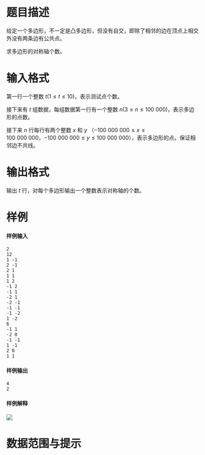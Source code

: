 
# 题目描述

给定一个多边形，不一定是凸多边形，但没有自交，即除了相邻的边在顶点上相交外没有两条边有公共点。

求多边形的对称轴个数。

# 输入格式

第一行一个整数 $t (1 \le t \le 10)$，表示测试点个数。

接下来有 $t$ 组数据，每组数据第一行有一个整数 $n (3 \le n \le 100\ 000)$，表示多边形的点数。

接下来 $n$ 行每行有两个整数 $x$ 和 $y$ （$-100\ 000\ 000 \le x \le 100\ 000\ 000$，$-100\ 000\ 000 \le y \le 100\ 000\ 000$），表示多边形的点。保证相邻边不共线。

# 输出格式

输出 $t$ 行，对每个多边形输出一个整数表示对称轴的个数。

# 样例

#### 样例输入
```plain
2
12
1 -1
2 -1
2 1
1 1
1 2
-1 2
-1 1
-2 1
-2 -1
-1 -1
-1 -2
1 -2
6
-1 1
-2 0
-1 -1
1 -1
2 0
1 1
```

#### 样例输出
```plain
4
2
```

#### 样例解释
![](source/loj/2651/img/aHR0cHM6Ly9zemtvcHVsLmVkdS5wbC9wcm9ibGVtc2V0L3Byb2JsZW0vRVRBcm9ydnFRVnFSVUpSYTRreDAyZjhEL3NpdGUvaW1hZ2VzL09JMTQvb3NpaW1nLnBuZw==.png)

# 数据范围与提示



